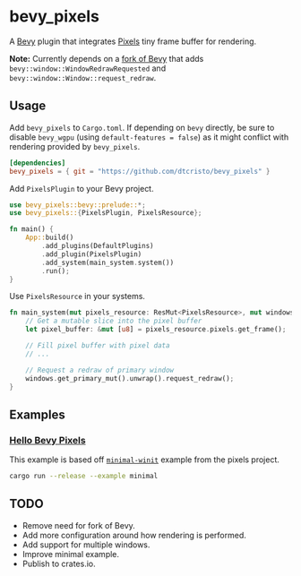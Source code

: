 # bevy_pixels

A [Bevy](https://github.com/bevyengine/bevy) plugin that integrates [Pixels](https://github.com/parasyte/pixels) tiny frame buffer for rendering.

**Note:** Currently depends on a [fork of Bevy](https://github.com/dtcristo/bevy) that adds `bevy::window::WindowRedrawRequested` and `bevy::window::Window::request_redraw`.

## Usage

Add `bevy_pixels` to `Cargo.toml`. If depending on `bevy` directly, be sure to disable `bevy_wgpu` (using `default-features = false`) as it might conflict with rendering provided by `bevy_pixels`.

```toml
[dependencies]
bevy_pixels = { git = "https://github.com/dtcristo/bevy_pixels" }
```

Add `PixelsPlugin` to your Bevy project.

```rust
use bevy_pixels::bevy::prelude::*;
use bevy_pixels::{PixelsPlugin, PixelsResource};

fn main() {
    App::build()
        .add_plugins(DefaultPlugins)
        .add_plugin(PixelsPlugin)
        .add_system(main_system.system())
        .run();
}
```

Use `PixelsResource` in your systems.

```rust
fn main_system(mut pixels_resource: ResMut<PixelsResource>, mut windows: ResMut<Windows>) {
    // Get a mutable slice into the pixel buffer
    let pixel_buffer: &mut [u8] = pixels_resource.pixels.get_frame();

    // Fill pixel buffer with pixel data
    // ...

    // Request a redraw of primary window
    windows.get_primary_mut().unwrap().request_redraw();
}
```

## Examples

### [Hello Bevy Pixels](https://github.com/dtcristo/bevy_pixels/blob/main/examples/minimal.rs)

This example is based off [`minimal-winit`](https://github.com/parasyte/pixels/tree/master/examples/minimal-winit) example from the pixels project.

```sh
cargo run --release --example minimal
```

## TODO

- Remove need for fork of Bevy.
- Add more configuration around how rendering is performed.
- Add support for multiple windows.
- Improve minimal example.
- Publish to crates.io.
